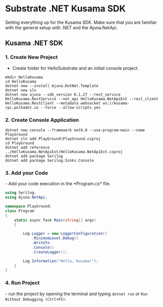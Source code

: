 <h1>Substrate .NET Kusama SDK</h1>

Setting everything up for the Kusama SDK. Make sure that you are familiar with the general setup with .NET and the Ajuna.NetApi.

<h2>Kusama .NET SDK</h2>
<h3>1. Create New Project</h3>

- Create folder for HelloSubstrate and an initial console project.  

```
mkdir HelloKusama
cd HelloKusama
dotnet new --install Ajuna.DotNet.Template
dotnet new sln
dotnet new ajuna --sdk_version 0.1.27 --rest_service HelloKusama.RestService --net_api HelloKusama.NetApiExt --rest_client HelloKusama.RestClient --metadata_websocket ws://kusama-rpc.polkadot.io --force --allow-scripts yes
```

<h3>2. Create Console Application</h3>

``` 
dotnet new console --framework net6.0 --use-program-main --name PlayGround
dotnet sln add PlayGround\PlayGround.csproj
cd PlayGround
dotnet add reference ../HelloKusama.NetApiExt/HelloKusama.NetApiExt.csproj
dotnet add package Serilog
dotnet add package Serilog.Sinks.Console
```

<h3>3. Add your Code</h3>
- Add your code execution in the *Program.cs* file.

```csharp
using Serilog;
using Ajuna.NetApi;

namespace PlayGround;
class Program
{
    static async Task Main(string[] args)
    {

        Log.Logger = new LoggerConfiguration()
            .MinimumLevel.Debug()
            .WriteTo
            .Console()
            .CreateLogger();

        Log.Information("Hello, Kusama!");
    }
}
  ```
<h3>4. Run Project</h3>
- run the project by opening the terminal and typing <code>dotnet run</code> or  <code>Run Without Debugging (Ctrl+F5)</code>.
